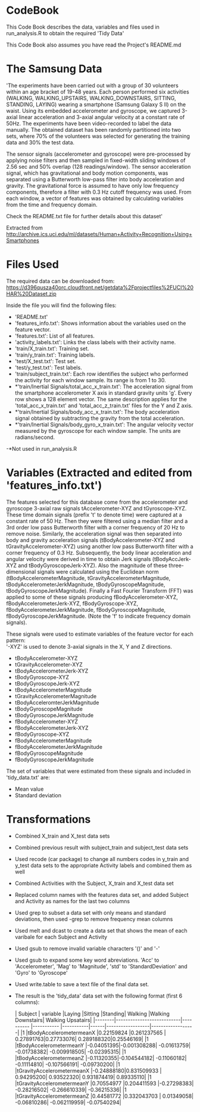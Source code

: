 CodeBook
========

This Code Book describes the data, variables and files used in run_analysis.R to obtain the required 'Tidy Data' 

This Code Book also assumes you have read the Project's README.md 

The Samsung Data 
================

'The experiments have been carried out with a group of 30 volunteers within an age bracket of 19-48 years. Each person performed 
six activities (WALKING, WALKING_UPSTAIRS, WALKING_DOWNSTAIRS, SITTING, STANDING, LAYING) wearing a smartphone (Samsung Galaxy S II) 
on the waist. Using its embedded accelerometer and gyroscope, we captured 3-axial linear acceleration and 3-axial angular velocity at 
a constant rate of 50Hz. The experiments have been video-recorded to label the data manually. The obtained dataset has been randomly 
partitioned into two sets, where 70% of the volunteers was selected for generating the training data and 30% the test data. 

The sensor signals (accelerometer and gyroscope) were pre-processed by applying noise filters and then sampled in fixed-width sliding windows of 2.56 sec and 50% overlap (128 readings/window). The sensor acceleration signal, which has gravitational and body motion components, was separated using a Butterworth low-pass filter into body acceleration and gravity. The gravitational force is assumed to have only low frequency components, therefore a filter with 0.3 Hz cutoff frequency was used. From each window, a vector of features was obtained by calculating variables from the time and frequency domain. 

Check the README.txt file for further details about this dataset'

Extracted from http://archive.ics.uci.edu/ml/datasets/Human+Activity+Recognition+Using+Smartphones

Files Used
==========

The required data can be downloaded from:
https://d396qusza40orc.cloudfront.net/getdata%2Fprojectfiles%2FUCI%20HAR%20Dataset.zip 

Inside the file you will find the following files:

- 'README.txt'
- 'features_info.txt': Shows information about the variables used on the feature vector.
- 'features.txt': List of all features.
- 'activity_labels.txt': Links the class labels with their activity name.
- 'train/X_train.txt': Training set.
- 'train/y_train.txt': Training labels.
- 'test/X_test.txt': Test set.
- 'test/y_test.txt': Test labels.
- 'train/subject_train.txt': Each row identifies the subject who performed the activity for each window sample. Its range is from 1 to 30. 
- *'train/Inertial Signals/total_acc_x_train.txt': The acceleration signal from the smartphone accelerometer X axis in standard gravity units 'g'. Every row shows a 128 element vector. The same description applies for the 'total_acc_x_train.txt' and 'total_acc_z_train.txt' files for the Y and Z axis.
- *'train/Inertial Signals/body_acc_x_train.txt': The body acceleration signal obtained by subtracting the gravity from the total acceleration.
- *'train/Inertial Signals/body_gyro_x_train.txt': The angular velocity vector measured by the gyroscope for each window sample. The units are radians/second.

-*Not used in run_analysis.R

Variables (Extracted and edited from 'features_info.txt')
=========================================================

The features selected for this database come from the accelerometer and gyroscope 3-axial raw signals tAccelerometer-XYZ and tGyroscope-XYZ. 
These time domain signals (prefix 't' to denote time) were captured at a constant rate of 50 Hz. Then they were filtered using a median
filter and a 3rd order low pass Butterworth filter with a corner frequency of 20 Hz to remove noise. Similarly, the acceleration signal 
was then separated into body and gravity acceleration signals (tBodyAccelerometer-XYZ and tGravityAccelerometer-XYZ) using another low pass Butterworth filter 
with a corner frequency of 0.3 Hz. 
Subsequently, the body linear acceleration and angular velocity were derived in time to obtain Jerk signals (tBodyAccJerk-XYZ and 
tBodyGyroscopeJerk-XYZ). Also the magnitude of these three-dimensional signals were calculated using the Euclidean norm (tBodyAccelerometerMagnitude, 
tGravityAccelerometerMagnitude, tBodyAccelerometerJerkMagnitude, tBodyGyroscopeMagnitude, tBodyGyroscopeJerkMagnitude). 
Finally a Fast Fourier Transform (FFT) was applied to some of these signals producing fBodyAccelerometer-XYZ, fBodyAccelerometerJerk-XYZ, fBodyGyroscope-XYZ, 
fBodyAccelerometerJerkMagnitude, fBodyGyroscopeMagnitude, fBodyGyroscopeJerkMagnitude. (Note the 'f' to indicate frequency domain signals). 

These signals were used to estimate variables of the feature vector for each pattern:  
'-XYZ' is used to denote 3-axial signals in the X, Y and Z directions.

- tBodyAccelerometer-XYZ
- tGravityAccelerometer-XYZ
- tBodyAccelerometerJerk-XYZ
- tBodyGyroscope-XYZ
- tBodyGyroscopeJerk-XYZ
- tBodyAccelerometerMagnitude
- tGravityAccelerometerMagnitude
- tBodyAcceleromterJerkMagnitude
- tBodyGyroscopeMagnitude
- tBodyGyroscopeJerkMagnitude
- fBodyAccelerometer-XYZ
- fBodyAccelerometerJerk-XYZ
- fBodyGyroscope-XYZ
- fBodyAccelerometerMagnitude
- fBodyAccelerometerJerkMagnitude
- fBodyGyroscopeMagnitude
- fBodyGyroscopeJerkMagnitude

The set of variables that were estimated from these signals and included in 'tidy_data.txt' are: 

- Mean value
- Standard deviation

Transformations
===============

- Combined X_train and X_test data sets
- Combined previous result with subject_train and subject_test data sets
- Used recode (car package) to change all numbers codes in y_train and y_test data sets to the appropriate Activity labels and combined them as well
- Combined Activities with the Subject, X_train and X_test data set
- Replaced column names with the features data set, and added Subject and Activity as names for the last two columns
- Used grep to subset a data set with only means and standard deviations, then used -grep to remove frequency mean columns
- Used melt and dcast to create a data set that shows the mean of each varibale for each Subject and Activity
- Used gsub to remove invalid variable characters '()' and '-'
- Used gsub to expand some key word abreviations. 'Acc' to 'Accelerometer', 'Mag' to 'Magnitude', 'std' to 'StandardDeviation' and 'Gyro' to 'Gyroscope'
- Used write.table to save a text file of the final data set. 
- The result is the 'tidy_data' data set with the following format (first 6 columns):
  
  | Subject  |      variable              |Laying      |Sitting |Standing| Walking |Walking Downstairs| Walking Upsatairs|
|--------|---------------------------|---------- |----------- |-----------|------|------------------|------------------|
|1       |tBodyAccelerometermeanX    |0.22159824 |0.261237565 |  0.27891763|0.27733076| 0.289188320|0.25546169|
|1       |tBodyAccelerometermeanY    |-0.04051395|-0.001308288| -0.01613759| -0.01738382|   -0.009918505|  -0.02395315|
|1       |tBodyAccelerometermeanZ    |-0.11320355|-0.104544182| -0.11060182| -0.11114810|  -0.107566191|       -0.09730200|
|1       |tGravityAccelerometermeanX |-0.24888180|0.831509933 | 0.94295200|  0.93522320| 0.931874419|        0.89335110|
|1       |tGravityAccelerometermeanY |0.70554977 |0.204411593 |-0.27298383| -0.28216502| -0.266610339|       -0.36215336|
|1       |tGravityAccelerometermeanZ |0.44581772 |0.332043703 | 0.01349058| -0.06810286| -0.062119959|       -0.07540294|
   
